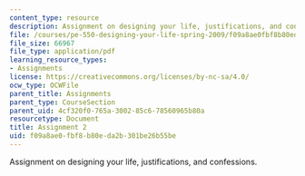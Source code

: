 ```yaml
---
content_type: resource
description: Assignment on designing your life, justifications, and confessions.
file: /courses/pe-550-designing-your-life-spring-2009/f09a8ae0fbf8b80eda2b301be26b55be_MITPE_550iap09_s09_assn02_iap07.pdf
file_size: 66967
file_type: application/pdf
learning_resource_types:
- Assignments
license: https://creativecommons.org/licenses/by-nc-sa/4.0/
ocw_type: OCWFile
parent_title: Assignments
parent_type: CourseSection
parent_uid: 4cf320f0-765a-3002-85c6-78560965b80a
resourcetype: Document
title: Assignment 2
uid: f09a8ae0-fbf8-b80e-da2b-301be26b55be
---
```

Assignment on designing your life, justifications, and confessions.